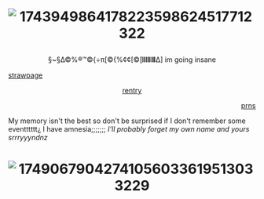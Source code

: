 # <p align="center"> ![1743949864178223598624517712322](https://media1.tenor.com/m/y4s2A4p5wWIAAAAC/ab-animatic-battle.gif)
 <p align="center"> §~§∆©%®™©{÷π[©{%¢¢[©[𝄃𝄃𝄂𝄂𝄀𝄁𝄃𝄂𝄂𝄃∆] im going insane

  [strawpage](https://animaniacsss.straw.page/) <p align="center"> [rentry](https://rentry.co/cartoonia) <p align="right"> [prns](https://en.pronouns.page/@gps_jpg)



My memory isn't the best so don't be surprised if I don't remember some eventttttt¿ I have amnesia;;;;;;; *I'll probably forget my own name and yours srrryyyndnz*


# <p align="center"> ![17490679042741056033619513033229](https://github.com/user-attachments/assets/12a179b4-e7ea-483a-b6f5-0a86dc166fd1)
